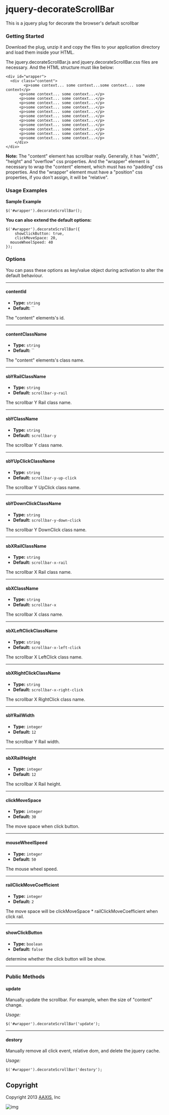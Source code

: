 jquery-decorateScrollBar
================

This is a jquery plug for decorate the browser's default scrollbar

### Getting Started 

Download the plug, unzip it and copy the files to your application directory and load them inside your HTML.

The jquery.decorateScrollBar.js and jquery.decorateScrollBar.css files are necessary.
And the HTML structure must like below: 

```
<div id="wrapper">
  <div class="content">
		<p>some context... some context...some context... some context</p>
	  <p>some context... some context...</p>
	  <p>some context... some context...</p>
	  <p>some context... some context...</p>
	  <p>some context... some context...</p>
	  <p>some context... some context...</p>
	  <p>some context... some context...</p>
	  <p>some context... some context...</p>
	  <p>some context... some context...</p>
	  <p>some context... some context...</p>
	  <p>some context... some context...</p>
	  <p>some context... some context...</p>
	</div>
</div>
```

**Note:**
The "content" element has scrollbar really. 
Generally, it has "width", "height" and "overflow" css properties.
And the "wrapper" element is necessary to wrap the "content" element, 
which must has no "padding" css properties.
And the "wrapper" element must have a "position" css properties, 
if you don't assign, it will be "relative".

### Usage Examples

**Sample Example**

```
$('#wrapper').decorateScrollBar();
```

**You can also extend the default options:**

```
$('#wrapper').decorateScrollBar({
	showClickButton: true,
	clickMoveSpace: 20,
  mouseWheelSpeed: 40
});
```

### Options

You can pass these options as key/value object during activation to alter the default behaviour.

----------------------------

#### contentId

* **Type:** `string`
* **Default:** ``

The "content" elements's id.

----------------------------

#### contentClassName

* **Type:** `string`
* **Default:** ``

The "content" elements's class name.

----------------------------

#### sbYRailClassName

* **Type:** `string`
* **Default:** `scrollbar-y-rail`

The scrollbar Y Rail class name.

----------------------------

#### sbYClassName

* **Type:** `string`
* **Default:** `scrollbar-y`

The scrollbar Y class name.

----------------------------

#### sbYUpClickClassName

* **Type:** `string`
* **Default:** `scrollbar-y-up-click`

The scrollbar Y UpClick class name.

----------------------------

#### sbYDownClickClassName

* **Type:** `string`
* **Default:** `scrollbar-y-down-click`

The scrollbar Y DownClick class name.

----------------------------

#### sbXRailClassName

* **Type:** `string`
* **Default:** `scrollbar-x-rail`

The scrollbar X Rail class name.

----------------------------

#### sbXClassName

* **Type:** `string`
* **Default:** `scrollbar-x`

The scrollbar X class name.

----------------------------

#### sbXLeftClickClassName

* **Type:** `string`
* **Default:** `scrollbar-x-left-click`

The scrollbar X LeftClick class name.

----------------------------

#### sbXRightClickClassName

* **Type:** `string`
* **Default:** `scrollbar-x-right-click`

The scrollbar X RightClick class name.

----------------------------

#### sbYRailWidth

* **Type:** `integer`
* **Default:** `12`

The scrollbar Y Rail width.

----------------------------

#### sbXRailHeight

* **Type:** `integer`
* **Default:** `12`

The scrollbar X Rail height.

----------------------------

#### clickMoveSpace

* **Type:** `integer`
* **Default:** `30`

The move space when click button.

----------------------------

#### mouseWheelSpeed

* **Type:** `integer`
* **Default:** `50`

The mouse wheel speed.

----------------------------

#### railClickMoveCoefficient

* **Type:** `integer`
* **Default:** `2`

The move space will be clickMoveSpace * railClickMoveCoefficient when click rail.

----------------------------

#### showClickButton

* **Type:** `boolean`
* **Default:** `false`

determine whether the click button will be show.

----------------------------

### Public Methods

#### update
Manually update the scrollbar. For example, when the size of "content" change.

*Usage:*

```
$('#wrapper').decorateScrollBar('update');
```
----------------------------

#### destory
Manually remove all click event, relative dom, and delete the jquery cache.

*Usage:*

```
$('#wrapper').decorateScrollBar('destory');
```


## Copyright

Copyright 2013 [AAXIS](http://www.aaxiscommerce.com/ "AAXIS"), Inc

![img](http://www.aaxiscommerce.com/wp-content/uploads/2013/08/AAXIS_logo1.png "AAXIS")
